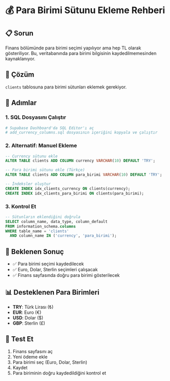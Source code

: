 # 💰 Para Birimi Sütunu Ekleme Rehberi

## 📋 **Sorun**
Finans bölümünde para birimi seçimi yapılıyor ama hep TL olarak gösteriliyor. Bu, veritabanında para birimi bilgisinin kaydedilmemesinden kaynaklanıyor.

## 🔧 **Çözüm**
`clients` tablosuna para birimi sütunları eklemek gerekiyor.

## 📝 **Adımlar**

### 1. **SQL Dosyasını Çalıştır**
```bash
# Supabase Dashboard'da SQL Editor'ı aç
# add_currency_columns.sql dosyasının içeriğini kopyala ve çalıştır
```

### 2. **Alternatif: Manuel Ekleme**
```sql
-- Currency sütunu ekle
ALTER TABLE clients ADD COLUMN currency VARCHAR(10) DEFAULT 'TRY';

-- Para birimi sütunu ekle (Türkçe)
ALTER TABLE clients ADD COLUMN para_birimi VARCHAR(10) DEFAULT 'TRY';

-- İndeksler oluştur
CREATE INDEX idx_clients_currency ON clients(currency);
CREATE INDEX idx_clients_para_birimi ON clients(para_birimi);
```

### 3. **Kontrol Et**
```sql
-- Sütunların eklendiğini doğrula
SELECT column_name, data_type, column_default
FROM information_schema.columns 
WHERE table_name = 'clients' 
  AND column_name IN ('currency', 'para_birimi');
```

## 🎯 **Beklenen Sonuç**
- ✅ Para birimi seçimi kaydedilecek
- ✅ Euro, Dolar, Sterlin seçimleri çalışacak
- ✅ Finans sayfasında doğru para birimi gösterilecek

## 📊 **Desteklenen Para Birimleri**
- **TRY**: Türk Lirası (₺)
- **EUR**: Euro (€)
- **USD**: Dolar ($)
- **GBP**: Sterlin (£)

## 🚀 **Test Et**
1. Finans sayfasını aç
2. Yeni ödeme ekle
3. Para birimi seç (Euro, Dolar, Sterlin)
4. Kaydet
5. Para biriminin doğru kaydedildiğini kontrol et
